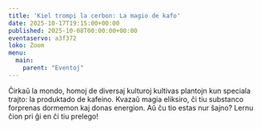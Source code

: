 ```yaml
---
title: 'Kiel trompi la cerbon: La magio de kafo'
date: 2025-10-17T19:15:00+00:00
published: 2025-10-08T00:00:00+00:00
eventaservo: a3f372
loko: Zoom
menu:
  main:
    parent: "Eventoj"
---
```


Ĉirkaŭ la mondo, homoj de diversaj kulturoj kultivas plantojn kun speciala trajto: la produktado de kafeino. Kvazaŭ magia eliksiro, ĉi tiu substanco forprenas dormemon kaj donas energion. Aŭ ĉu tio estas nur ŝajno? Lernu ĉion pri ĝi en ĉi tiu prelego!
